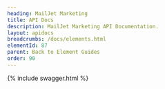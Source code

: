 ```yaml
---
heading: MailJet Marketing
title: API Docs
description: MailJet Marketing API Documentation.
layout: apidocs
breadcrumbs: /docs/elements.html
elementId: 87
parent: Back to Element Guides
order: 90
---
```


{% include swagger.html %}
